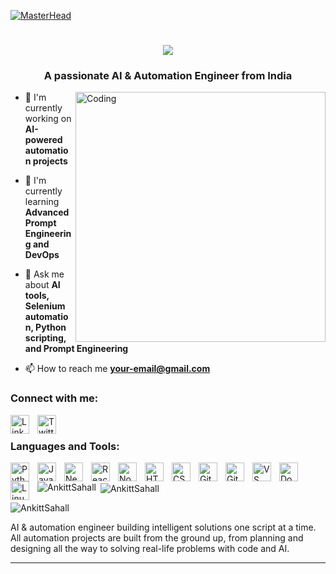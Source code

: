 [![MasterHead](https://user-images.githubusercontent.com/10498744/210012254-234538ff-d198-48aa-8964-37e6fd45d227.gif)](https://github.com/AnkittSahall)

<h1 align="center">
  <img src="https://readme-typing-svg.herokuapp.com/?font=Righteous&size=35&center=true&vCenter=true&width=500&height=70&duration=4000&lines=Hi+👋,+I'm+Ankit+Sahal!;AI+%26+Automation+Engineer;Prompt+Engineering+Expert;" />
</h1>

<h3 align="center">A passionate AI & Automation Engineer from India</h3>

<img align="right" alt="Coding" width="400" src="https://user-images.githubusercontent.com/74038190/219923809-b86dc415-a0c2-4a38-bc88-ad6cf06395a8.gif">

- 🔭 I'm currently working on **AI-powered automation projects**

- 🌱 I'm currently learning **Advanced Prompt Engineering and DevOps**

- 💬 Ask me about **AI tools, Selenium automation, Python scripting, and Prompt Engineering**

- 📫 How to reach me **your-email@gmail.com**

<h3 align="left">Connect with me:</h3>
<p align="left">
<a href="https://linkedin.com/in/your-linkedin" target="blank"><img align="left" alt="LinkedIn" width="30px" style="padding-right:10px;" src="https://cdn.jsdelivr.net/gh/devicons/devicon/icons/linkedin/linkedin-original.svg" /></a>
<a href="https://twitter.com/your-twitter" target="blank"><img align="left" alt="Twitter" width="30px" style="padding-right:10px;" src="https://cdn.jsdelivr.net/gh/devicons/devicon/icons/twitter/twitter-original.svg" /></a>
</p>

<br/>

<h3 align="left">Languages and Tools:</h3>
<img align="left" alt="Python" width="30px" style="padding-right:10px;" src="https://cdn.jsdelivr.net/gh/devicons/devicon/icons/python/python-original.svg" />
<img align="left" alt="JavaScript" width="30px" style="padding-right:10px;" src="https://cdn.jsdelivr.net/gh/devicons/devicon/icons/javascript/javascript-plain.svg" />
<img align="left" alt="NextJS" width="30px" style="padding-right:10px;" src="https://cdn.jsdelivr.net/gh/devicons/devicon/icons/nextjs/nextjs-original.svg" />
<img align="left" alt="React" width="30px" style="padding-right:10px;" src="https://cdn.jsdelivr.net/gh/devicons/devicon/icons/react/react-original.svg" />
<img align="left" alt="NodeJS" width="30px" style="padding-right:10px;" src="https://cdn.jsdelivr.net/gh/devicons/devicon/icons/nodejs/nodejs-original.svg" />
<img align="left" alt="HTML" width="30px" style="padding-right:10px;" src="https://cdn.jsdelivr.net/gh/devicons/devicon/icons/html5/html5-plain.svg" />
<img align="left" alt="CSS" width="30px" style="padding-right:10px;" src="https://cdn.jsdelivr.net/gh/devicons/devicon/icons/css3/css3-plain.svg" />
<img align="left" alt="Git" width="30px" style="padding-right:10px;" src="https://cdn.jsdelivr.net/gh/devicons/devicon/icons/git/git-original.svg" />
<img align="left" alt="GitHub" width="30px" style="padding-right:10px;" src="https://cdn.jsdelivr.net/gh/devicons/devicon/icons/github/github-original.svg" />
<img align="left" alt="VS Code" width="30px" style="padding-right:10px;" src="https://cdn.jsdelivr.net/gh/devicons/devicon/icons/vscode/vscode-original.svg" />
<img align="left" alt="Docker" width="30px" style="padding-right:10px;" src="https://cdn.jsdelivr.net/gh/devicons/devicon/icons/docker/docker-original.svg" />
<img align="left" alt="Linux" width="30px" style="padding-right:10px;" src="https://cdn.jsdelivr.net/gh/devicons/devicon/icons/linux/linux-original.svg" />

<br/>

<p><img align="left" src="https://github-readme-stats.vercel.app/api/top-langs?username=AnkittSahall&show_icons=true&locale=en&layout=compact&theme=tokyonight" alt="AnkittSahall" /></p>

<p>&nbsp;<img align="center" src="https://github-readme-stats.vercel.app/api?username=AnkittSahall&show_icons=true&locale=en&theme=tokyonight" alt="AnkittSahall" /></p>

<p><img align="center" src="https://github-readme-streak-stats.herokuapp.com/?user=AnkittSahall&theme=tokyonight" alt="AnkittSahall" /></p>

AI & automation engineer building intelligent solutions one script at a time. All automation projects are built from the ground up, from planning and designing all the way to solving real-life problems with code and AI.

---
<br />
